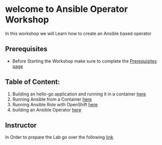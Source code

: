 # welcome to Ansible Operator Workshop

In this workshop we will Learn how to create an Ansible based operator

## Prerequisites

  - Before Starting the Workshop make sure to complete the [Prerequisites page](Prerequisites/README.md)

## Table of Content:

  1. Building an hello-go application and running it in a container [here](Exercise-1/README.md)
  2. Running Ansible from a Container [here](Exercise-2/README.md)
  3. Running Ansible Role with OpenShift [here](Exercise-3/README.md)
  4. building an Ansible Operator [here](Exercise-4/README.md)

## Instructor 

In Order to prepare the Lab go over the following [link](LabConfiguration.md)